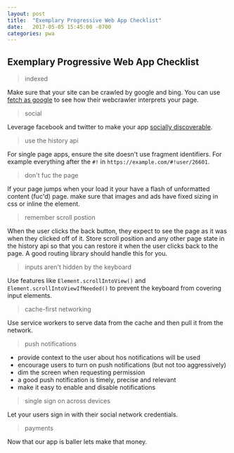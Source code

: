 ```yaml
---
layout: post
title:  "Exemplary Progressive Web App Checklist"
date:   2017-05-05 15:45:00 -0700
categories: pwa
---
```


## Exemplary Progressive Web App Checklist

> indexed

Make sure that your site can be crawled by google and bing. You can use
[fetch as google](https://support.google.com/webmasters/answer/6066468) to see
how their webcrawler interprets your page.

> social

Leverage facebook and twitter to make your app [socially discoverable](https://developers.google.com/web/fundamentals/discovery-and-monetization/social-discovery/).

> use the history api

For single page apps, ensure the site doesn't use fragment identifiers. For
example everything after the `#!` in `https://example.com/#!user/26601`.

> don't fuc the page

If your page jumps when your load it your have a flash of unformatted content
(fuc'd) page. make sure that images and ads have fixed sizing in css or inline
the element.

> remember scroll postion

When the user clicks the back button, they expect to see the page as it was when
they clicked off of it. Store scroll position and any other page state in the
history api so that you can restore it when the user clicks back to the page. A
good routing library should handle this for you.

> inputs aren't hidden by the keyboard

Use features like `Element.scrollIntoView()` and `Element.scrollIntoViewIfNeeded()`
to prevent the keyboard from covering input elements.

> cache-first networking

Use service workers to serve data from the cache and then pull it from the network.

> push notifications

* provide context to the user about hos notifications will be used
* encourage users to turn on push notifications (but not too aggressively)
* dim the screen when requesting permission
* a good push notification is timely, precise and relevant
* make it easy to enable and disable notifications

> single sign on across devices

Let your users sign in with their social network credentials.

> payments

Now that our app is baller lets make that money.
